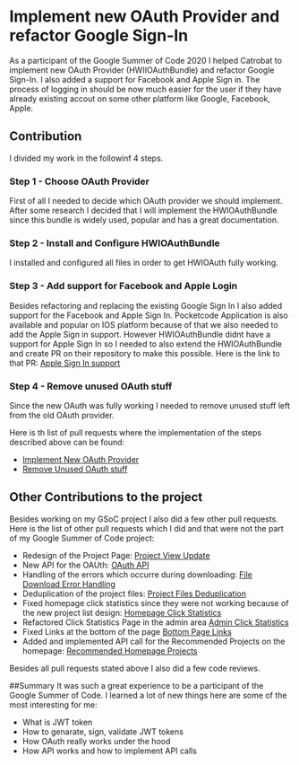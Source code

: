 # Implement new OAuth Provider and refactor Google Sign-In
As a participant of the Google Summer of Code 2020 I helped Catrobat to implement new OAuth Provider (HWIIOAuthBundle) and refactor Google Sign-In. 
I also added a support for Facebook and Apple Sign in. The process of logging in should be now much easier for the user if they have already existing accout on some other platform like Google, Facebook, Apple.
## Contribution
I divided my work in the  followinf 4 steps.
### Step 1 - Choose OAuth Provider
First of all I needed to decide which OAuth provider we should implement. After some research I decided that I will implement the HWIOAuthBundle since this bundle is widely used, popular and has a great documentation.
### Step 2 - Install and Configure HWIOAuthBundle
I installed and configured all files in order to get HWIOAuth fully working.
### Step 3 - Add support for Facebook and Apple Login
Besides refactoring and replacing the existing Google Sign In I also added support for the Facebook and Apple Sign In.
Pocketcode Application is also available and popular on IOS platform because of that we also needed to add the Apple Sign in support.
However HWIOAuthBundle didnt have a support for Apple Sign In so I needed to also extend the HWIOAuthBundle and create PR on their repository to make this possible.  Here is the link to that PR: [Apple Sign In support](https://github.com/hwi/HWIOAuthBundle/pull/1639)
### Step 4 - Remove unused OAuth stuff
Since the new OAuth was fully working I needed to remove unused stuff left from the old OAuth provider.

 Here is th list of pull requests where the implementation of the steps described above can be found:
- [Implement New OAuth Provider](https://github.com/Catrobat/Catroweb/pull/573)
- [Remove Unused OAuth stuff](https://github.com/Catrobat/Catroweb/pull/782)

## Other Contributions to the project
Besides working on my GSoC project I also did a few other pull requests.
Here is the list of other pull requests which I did and that were not the part of my Google Summer of Code project:
- Redesign of the Project Page: [Project View Update](https://github.com/Catrobat/Catroweb/pull/685)
- New API for the OAUth: [OAuth API](https://github.com/Catrobat/Catroweb/pull/685)
- Handling of the errors which occurre during downloading: [File Download Error Handling](https://github.com/Catrobat/Catroweb/pull/787)
- Deduplication of the project files: [Project Files Deduplication](https://github.com/Catrobat/Catroweb/pull/794)
- Fixed homepage click statistics since they were not working because of the new project list design: [Homepage Click Statistics](https://github.com/Catrobat/Catroweb/pull/830)
- Refactored Click Statistics Page in the admin area [Admin Click Statistics](https://github.com/Catrobat/Catroweb/pull/837)
- Fixed Links at the bottom of the page [Bottom Page Links](https://github.com/Catrobat/Catroweb/pull/838)
- Added and implemented API call for the Recommended Projects on the homepage: [Recommended Homepage Projects](https://github.com/Catrobat/Catroweb/pull/857)

Besides all pull requests stated above I also did a few code reviews.

##Summary
It was such a great experience to be a participant of the Google Summer of Code. I learned a lot of new things here are some of the most interesting for me:
- What is JWT token
- How to genarate, sign, validate JWT tokens
- How OAuth really works under the hood
- How API works and how to implement API calls

